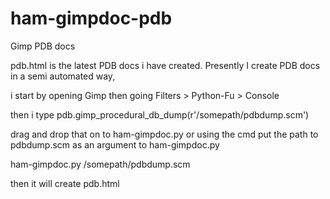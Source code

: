 # ham-gimpdoc-pdb
Gimp PDB docs

pdb.html is the latest PDB docs i have created.
Presently I create PDB docs in a semi automated way, 

i start by opening Gimp then going Filters > Python-Fu > Console 

then i type
pdb.gimp_procedural_db_dump(r'/somepath/pdbdump.scm')

drag and drop that on to ham-gimpdoc.py or using the cmd put the path to pdbdump.scm as an argument to ham-gimpdoc.py

ham-gimpdoc.py /somepath/pdbdump.scm

then it will create pdb.html
